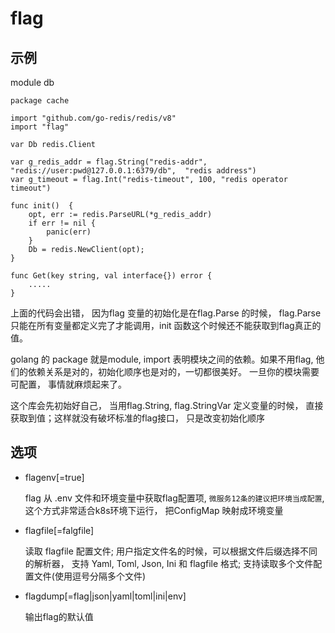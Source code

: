 
# flag

## 示例

module db

```golang
package cache

import "github.com/go-redis/redis/v8"
import "flag"

var Db redis.Client

var g_redis_addr = flag.String("redis-addr", "redis://user:pwd@127.0.0.1:6379/db",  "redis address")
var g_timeout = flag.Int("redis-timeout", 100, "redis operator timeout")

func init()  {
	opt, err := redis.ParseURL(*g_redis_addr)
	if err != nil {
		panic(err)
	}
	Db = redis.NewClient(opt);
}

func Get(key string, val interface{}) error {
	.....
}

```

上面的代码会出错， 因为flag 变量的初始化是在flag.Parse 的时候， flag.Parse 只能在所有变量都定义完了才能调用，init 函数这个时候还不能获取到flag真正的值。

golang 的 package 就是module,  import 表明模块之间的依赖。如果不用flag, 他们的依赖关系是对的，初始化顺序也是对的，一切都很美好。 一旦你的模块需要可配置， 事情就麻烦起来了。

这个库会先初始好自己， 当用flag.String,  flag.StringVar 定义变量的时候， 直接获取到值；这样就没有破坏标准的flag接口， 只是改变初始化顺序



## 选项
- flagenv[=true] 

	flag 从 .env 文件和环境变量中获取flag配置项, `微服务12条的建议把环境当成配置`, 这个方式非常适合k8s环境下运行， 把ConfigMap 映射成环境变量
- flagfile[=falgfile]

    读取 flagfile 配置文件; 用户指定文件名的时候，可以根据文件后缀选择不同的解析器， 支持 Yaml, Toml, Json, Ini 和 flagfile 格式; 支持读取多个文件配置文件(使用逗号分隔多个文件)

- flagdump[=flag|json|yaml|toml|ini|env]

	输出flag的默认值